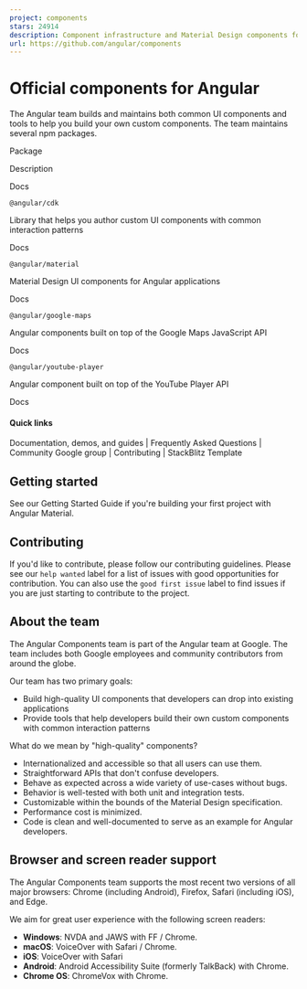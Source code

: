 ```yaml
---
project: components
stars: 24914
description: Component infrastructure and Material Design components for Angular
url: https://github.com/angular/components
---
```


Official components for Angular
===============================

The Angular team builds and maintains both common UI components and tools to help you build your own custom components. The team maintains several npm packages.

Package

Description

Docs

`@angular/cdk`

Library that helps you author custom UI components with common interaction patterns

Docs

`@angular/material`

Material Design UI components for Angular applications

Docs

`@angular/google-maps`

Angular components built on top of the Google Maps JavaScript API

Docs

`@angular/youtube-player`

Angular component built on top of the YouTube Player API

Docs

#### Quick links

Documentation, demos, and guides | Frequently Asked Questions | Community Google group | Contributing | StackBlitz Template

Getting started
---------------

See our Getting Started Guide if you're building your first project with Angular Material.

Contributing
------------

If you'd like to contribute, please follow our contributing guidelines. Please see our `help wanted` label for a list of issues with good opportunities for contribution. You can also use the `good first issue` label to find issues if you are just starting to contribute to the project.

About the team
--------------

The Angular Components team is part of the Angular team at Google. The team includes both Google employees and community contributors from around the globe.

Our team has two primary goals:

-   Build high-quality UI components that developers can drop into existing applications
-   Provide tools that help developers build their own custom components with common interaction patterns

What do we mean by "high-quality" components?

-   Internationalized and accessible so that all users can use them.
-   Straightforward APIs that don't confuse developers.
-   Behave as expected across a wide variety of use-cases without bugs.
-   Behavior is well-tested with both unit and integration tests.
-   Customizable within the bounds of the Material Design specification.
-   Performance cost is minimized.
-   Code is clean and well-documented to serve as an example for Angular developers.

Browser and screen reader support
---------------------------------

The Angular Components team supports the most recent two versions of all major browsers: Chrome (including Android), Firefox, Safari (including iOS), and Edge.

We aim for great user experience with the following screen readers:

-   **Windows**: NVDA and JAWS with FF / Chrome.
-   **macOS**: VoiceOver with Safari / Chrome.
-   **iOS**: VoiceOver with Safari
-   **Android**: Android Accessibility Suite (formerly TalkBack) with Chrome.
-   **Chrome OS**: ChromeVox with Chrome.
